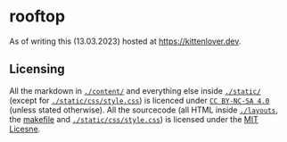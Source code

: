 # rooftop
As of writing this (13.03.2023) hosted at https://kittenlover.dev.

## Licensing
All the markdown in [`./content/`](./content/) and everything else inside [`./static/`](./static/) (except for [`./static/css/style.css`](./static/css/style.css)) is licenced under [`CC BY-NC-SA 4.0`](https://creativecommons.org/licenses/by-nc-sa/4.0/) (unless stated otherwise). All the sourcecode (all HTML inside [`./layouts`](./layouts/), the [makefile](./makefile) and [`./static/css/style.css`](./static/css/style.css)) is licensed under the [MIT Licesne](./LICENSE).

